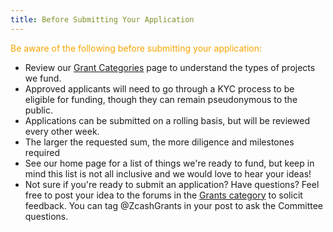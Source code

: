```yaml
---
title: Before Submitting Your Application
---
```


<span style="color:#f8a600">Be aware of the following before submitting your application:</span>

- Review our [Grant Categories](/categories) page to understand the types of projects we fund.
- Approved applicants will need to go through a KYC process to be eligible for funding, though they can remain pseudonymous to the public.
- Applications can be submitted on a rolling basis, but will be reviewed every other week.
- The larger the requested sum, the more diligence and milestones required
- See our home page for a list of things we're ready to fund, but keep in mind this list is not all inclusive and we would love to hear your ideas!
- Not sure if you're ready to submit an application? Have questions? Feel free to post your idea to the forums in the [Grants category](https://forum.zcashcommunity.com/c/grants/33) to solicit feedback. You can tag @ZcashGrants in your post to ask the Committee questions.

